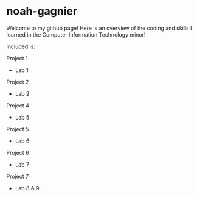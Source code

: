 # noah-gagnier

Welcome to my github page! Here is an overview of the coding and skills I learned in the Computer Information Technology minor!

Included is:

Project 1
- Lab 1

Project 2
- Lab 2

Project 4
- Lab 5

Project 5
- Lab 6

Project 6
- Lab 7

Project 7
- Lab 8 & 9
